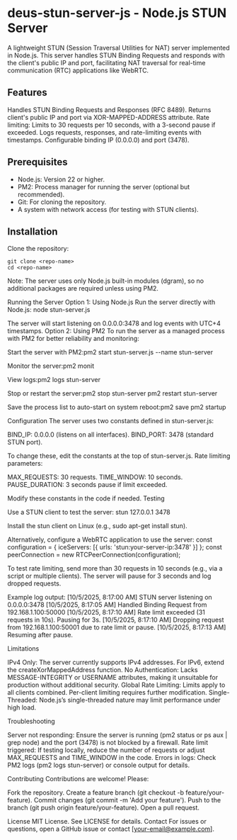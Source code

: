 # deus-stun-server-js - Node.js STUN Server
A lightweight STUN (Session Traversal Utilities for NAT) server implemented in Node.js. This server handles STUN Binding Requests and responds with the client's public IP and port, facilitating NAT traversal for real-time communication (RTC) applications like WebRTC. 

## Features

Handles STUN Binding Requests and Responses (RFC 8489).
Returns client's public IP and port via XOR-MAPPED-ADDRESS attribute.
Rate limiting: Limits to 30 requests per 10 seconds, with a 3-second pause if exceeded.
Logs requests, responses, and rate-limiting events with timestamps.
Configurable binding IP (0.0.0.0) and port (3478).

## Prerequisites

- Node.js: Version 22 or higher.
- PM2: Process manager for running the server (optional but recommended).
- Git: For cloning the repository.
- A system with network access (for testing with STUN clients).

## Installation

Clone the repository:
```
git clone <repo-name>
cd <repo-name>
```
Note: The server uses only Node.js built-in modules (dgram), so no additional packages are required unless using PM2.

Running the Server
Option 1: Using Node.js
Run the server directly with Node.js:
node stun-server.js

The server will start listening on 0.0.0.0:3478 and log events with UTC+4 timestamps.
Option 2: Using PM2
To run the server as a managed process with PM2 for better reliability and monitoring:

Start the server with PM2:pm2 start stun-server.js --name stun-server


Monitor the server:pm2 monit


View logs:pm2 logs stun-server


Stop or restart the server:pm2 stop stun-server
pm2 restart stun-server


Save the process list to auto-start on system reboot:pm2 save
pm2 startup



Configuration
The server uses two constants defined in stun-server.js:

BIND_IP: 0.0.0.0 (listens on all interfaces).
BIND_PORT: 3478 (standard STUN port).

To change these, edit the constants at the top of stun-server.js.
Rate limiting parameters:

MAX_REQUESTS: 30 requests.
TIME_WINDOW: 10 seconds.
PAUSE_DURATION: 3 seconds pause if limit exceeded.

Modify these constants in the code if needed.
Testing

Use a STUN client to test the server:
stun 127.0.0.1 3478

Install the stun client on Linux (e.g., sudo apt-get install stun).

Alternatively, configure a WebRTC application to use the server:
const configuration = {
  iceServers: [{ urls: 'stun:your-server-ip:3478' }]
};
const peerConnection = new RTCPeerConnection(configuration);


To test rate limiting, send more than 30 requests in 10 seconds (e.g., via a script or multiple clients). The server will pause for 3 seconds and log dropped requests.


Example log output:
[10/5/2025, 8:17:00 AM] STUN server listening on 0.0.0.0:3478
[10/5/2025, 8:17:05 AM] Handled Binding Request from 192.168.1.100:50000
[10/5/2025, 8:17:10 AM] Rate limit exceeded (31 requests in 10s). Pausing for 3s.
[10/5/2025, 8:17:10 AM] Dropping request from 192.168.1.100:50001 due to rate limit or pause.
[10/5/2025, 8:17:13 AM] Resuming after pause.

Limitations

IPv4 Only: The server currently supports IPv4 addresses. For IPv6, extend the createXorMappedAddress function.
No Authentication: Lacks MESSAGE-INTEGRITY or USERNAME attributes, making it unsuitable for production without additional security.
Global Rate Limiting: Limits apply to all clients combined. Per-client limiting requires further modification.
Single-Threaded: Node.js’s single-threaded nature may limit performance under high load.

Troubleshooting

Server not responding: Ensure the server is running (pm2 status or ps aux | grep node) and the port (3478) is not blocked by a firewall.
Rate limit triggered: If testing locally, reduce the number of requests or adjust MAX_REQUESTS and TIME_WINDOW in the code.
Errors in logs: Check PM2 logs (pm2 logs stun-server) or console output for details.

Contributing
Contributions are welcome! Please:

Fork the repository.
Create a feature branch (git checkout -b feature/your-feature).
Commit changes (git commit -m 'Add your feature').
Push to the branch (git push origin feature/your-feature).
Open a pull request.

License
MIT License. See LICENSE for details.
Contact
For issues or questions, open a GitHub issue or contact [your-email@example.com].
